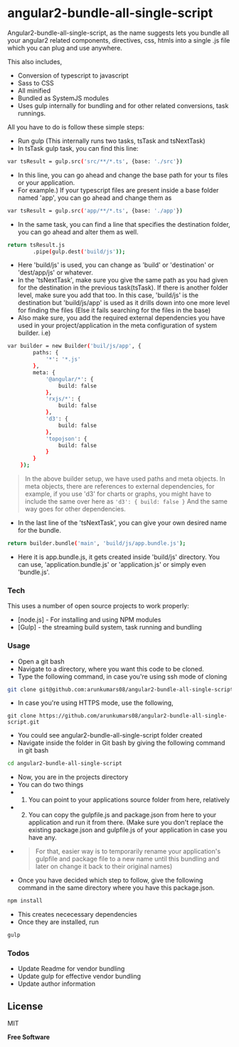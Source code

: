 # angular2-bundle-all-single-script

Angular2-bundle-all-single-script, as the name suggests lets you bundle all your angular2 related components, directives, css, htmls into a single .js file which you can plug and use anywhere.

This also includes,

- Conversion of typescript to javascript
- Sass to CSS
- All minified
- Bundled as SystemJS modules
- Uses gulp internally for bundling and for other related conversions, task runnings.

All you have to do is follow these simple steps:

- Run gulp (This internally runs two tasks, tsTask and tsNextTask)
- In tsTask gulp task, you can find this line: 
```sh
var tsResult = gulp.src('src/**/*.ts', {base: './src'})
```
- In this line, you can go ahead and change the base path for your ts files or your application.
- For example.) If your typescript files are present inside a base folder named 'app', you can go ahead and change them as 
```sh
var tsResult = gulp.src('app/**/*.ts', {base: './app'})
```
- In the same task, you can find a line that specifies the destination folder, you can go ahead and alter them as well.
```sh
return tsResult.js
		.pipe(gulp.dest('build/js'));
```
- Here 'build/js' is used, you can change as 'build' or 'destination' or 'dest/app/js' or whatever.
- In the 'tsNextTask', make sure you give the same path as you had given for the destination in the previous task(tsTask). If there is another folder level, make sure you add that too. In this case, 'build/js' is the destination but 'build/js/app' is used as it drills down into one more level for finding the files (Else it fails searching for the files in the base)
- Also make sure, you add the required external dependencies you have used in your project/application in the meta configuration of system builder.
i.e)
```sh
var builder = new Builder('buil/js/app', {
        paths: {
            '*': '*.js'
        },
        meta: {
            '@angular/*': {
                build: false
            },
            'rxjs/*': {
                build: false
            },
            'd3': {
                build: false
            },
            'topojson': {
                build: false
            }
        }
    });
```
> In the above builder setup, we have used paths and meta objects. In meta objects, there are references to external dependencies, for example, if you use 'd3' for charts or graphs, you might have to include the same over here as ```
'd3': {
                build: false
            }
            ```
And the same way goes for other dependencies.
- In the last line of the 'tsNextTask', you can give your own desired name for the bundle.
```sh
return builder.bundle('main', 'build/js/app.bundle.js');
```
- Here it is app.bundle.js, it gets created inside 'build/js' directory. You can use, 'application.bundle.js' or 'application.js' or simply even 'bundle.js'.


### Tech

This uses a number of open source projects to work properly:

* [node.js] - For installing and using NPM modules
* [Gulp] - the streaming build system, task running and bundling

### Usage

- Open a git bash
- Navigate to a directory, where you want this code to be cloned.
- Type the following command, in case you're using ssh mode of cloning
```sh
git clone git@github.com:arunkumars08/angular2-bundle-all-single-script.git
```
- In case you're using HTTPS mode, use the following,
```
git clone https://github.com/arunkumars08/angular2-bundle-all-single-script.git
```
- You could see angular2-bundle-all-single-script folder created
- Navigate inside the folder in Git bash by giving the following command in git bash
```sh
cd angular2-bundle-all-single-script
```
- Now, you are in the projects directory
- You can do two things
- 1. You can point to your applications source folder from here, relatively
- 2. You can copy the gulpfile.js and package.json from here to your application and run it from there. (Make sure you don't replace the existing package.json and gulpfile.js of your application in case you have any. 
- > For that, easier way is to temporarily rename your application's gulpfile and package file to a new name until this bundling and later on change it back to their original names)
- Once you have decided which step to follow, give the following command in the same directory where you have this package.json.
```sh
npm install
```
- This creates nececessary dependencies
- Once they are installed, run 
```sh
gulp 
```

### Todos

 - Update Readme for vendor bundling
 - Update gulp for effective vendor bundling
 - Update author information

License
----
MIT

**Free Software**
